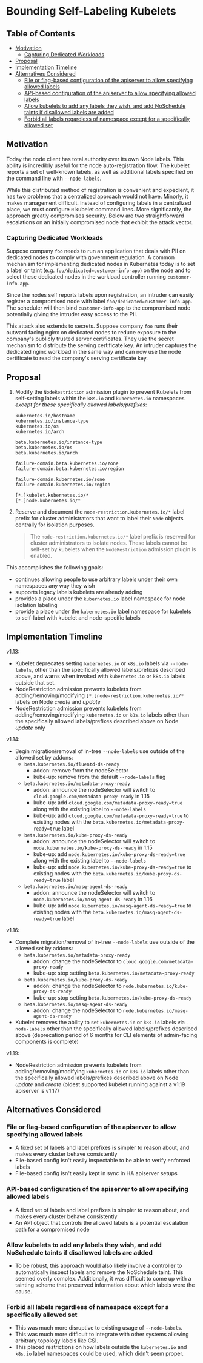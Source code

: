 # Bounding Self-Labeling Kubelets

## Table of Contents

<!-- toc -->
- [Motivation](#motivation)
  - [Capturing Dedicated Workloads](#capturing-dedicated-workloads)
- [Proposal](#proposal)
- [Implementation Timeline](#implementation-timeline)
- [Alternatives Considered](#alternatives-considered)
  - [File or flag-based configuration of the apiserver to allow specifying allowed labels](#file-or-flag-based-configuration-of-the-apiserver-to-allow-specifying-allowed-labels)
  - [API-based configuration of the apiserver to allow specifying allowed labels](#api-based-configuration-of-the-apiserver-to-allow-specifying-allowed-labels)
  - [Allow kubelets to add any labels they wish, and add NoSchedule taints if disallowed labels are added](#allow-kubelets-to-add-any-labels-they-wish-and-add-noschedule-taints-if-disallowed-labels-are-added)
  - [Forbid all labels regardless of namespace except for a specifically allowed set](#forbid-all-labels-regardless-of-namespace-except-for-a-specifically-allowed-set)
<!-- /toc -->

## Motivation

Today the node client has total authority over its own Node labels.
This ability is incredibly useful for the node auto-registration flow.
The kubelet reports a set of well-known labels, as well as additional
labels specified on the command line with `--node-labels`.

While this distributed method of registration is convenient and expedient, it
has two problems that a centralized approach would not have. Minorly, it makes
management difficult. Instead of configuring labels in a centralized
place, we must configure `N` kubelet command lines. More significantly, the
approach greatly compromises security. Below are two straightforward escalations
on an initially compromised node that exhibit the attack vector.

### Capturing Dedicated Workloads

Suppose company `foo` needs to run an application that deals with PII on
dedicated nodes to comply with government regulation. A common mechanism for
implementing dedicated nodes in Kubernetes today is to set a label or taint
(e.g. `foo/dedicated=customer-info-app`) on the node and to select these
dedicated nodes in the workload controller running `customer-info-app`.

Since the nodes self reports labels upon registration, an intruder can easily
register a compromised node with label `foo/dedicated=customer-info-app`. The
scheduler will then bind `customer-info-app` to the compromised node potentially
giving the intruder easy access to the PII.

This attack also extends to secrets. Suppose company `foo` runs their outward
facing nginx on dedicated nodes to reduce exposure to the company's publicly
trusted server certificates. They use the secret mechanism to distribute the
serving certificate key. An intruder captures the dedicated nginx workload in
the same way and can now use the node certificate to read the company's serving
certificate key.

## Proposal

1. Modify the `NodeRestriction` admission plugin to prevent Kubelets from self-setting labels
within the `k8s.io` and `kubernetes.io` namespaces *except for these specifically allowed labels/prefixes*:

    ```
    kubernetes.io/hostname
    kubernetes.io/instance-type
    kubernetes.io/os
    kubernetes.io/arch

    beta.kubernetes.io/instance-type
    beta.kubernetes.io/os
    beta.kubernetes.io/arch

    failure-domain.beta.kubernetes.io/zone
    failure-domain.beta.kubernetes.io/region

    failure-domain.kubernetes.io/zone
    failure-domain.kubernetes.io/region

    [*.]kubelet.kubernetes.io/*
    [*.]node.kubernetes.io/*
    ```

2. Reserve and document the `node-restriction.kubernetes.io/*` label prefix for cluster administrators
that want to label their `Node` objects centrally for isolation purposes.

    > The `node-restriction.kubernetes.io/*` label prefix is reserved for cluster administrators
    > to isolate nodes. These labels cannot be self-set by kubelets when the `NodeRestriction`
    > admission plugin is enabled.

This accomplishes the following goals:

- continues allowing people to use arbitrary labels under their own namespaces any way they wish
- supports legacy labels kubelets are already adding
- provides a place under the `kubernetes.io` label namespace for node isolation labeling
- provide a place under the `kubernetes.io` label namespace for kubelets to self-label with kubelet and node-specific labels

## Implementation Timeline

v1.13:

* Kubelet deprecates setting `kubernetes.io` or `k8s.io` labels via `--node-labels`, 
other than the specifically allowed labels/prefixes described above,
and warns when invoked with `kubernetes.io` or `k8s.io` labels outside that set.
* NodeRestriction admission prevents kubelets from adding/removing/modifying `[*.]node-restriction.kubernetes.io/*` labels on Node *create* and *update*
* NodeRestriction admission prevents kubelets from adding/removing/modifying `kubernetes.io` or `k8s.io`
labels other than the specifically allowed labels/prefixes described above on Node *update* only

v1.14:

* Begin migration/removal of in-tree `--node-labels` use outside of the allowed set by addons:
  * `beta.kubernetes.io/fluentd-ds-ready`
    * addon: remove from the nodeSelector
    * kube-up: remove from the default `--node-labels` flag
  * `beta.kubernetes.io/metadata-proxy-ready`
    * addon: announce the nodeSelector will switch to `cloud.google.com/metadata-proxy-ready` in 1.15
    * kube-up: add `cloud.google.com/metadata-proxy-ready=true` along with the existing label to `--node-labels`
    * kube-up: add `cloud.google.com/metadata-proxy-ready=true` to existing nodes with the `beta.kubernetes.io/metadata-proxy-ready=true` label
  * `beta.kubernetes.io/kube-proxy-ds-ready`
    * addon: announce the nodeSelector will switch to `node.kubernetes.io/kube-proxy-ds-ready` in 1.15
    * kube-up: add `node.kubernetes.io/kube-proxy-ds-ready=true` along with the existing label to `--node-labels`
    * kube-up: add `node.kubernetes.io/kube-proxy-ds-ready=true` to existing nodes with the `beta.kubernetes.io/kube-proxy-ds-ready=true` label
  * `beta.kubernetes.io/masq-agent-ds-ready`
    * addon: announce the nodeSelector will switch to `node.kubernetes.io/masq-agent-ds-ready` in 1.16
    * kube-up: add `node.kubernetes.io/masq-agent-ds-ready=true` to existing nodes with the `beta.kubernetes.io/masq-agent-ds-ready=true` label

v1.16:

* Complete migration/removal of in-tree `--node-labels` use outside of the allowed set by addons:
  * `beta.kubernetes.io/metadata-proxy-ready`
    * addon: change the nodeSelector to `cloud.google.com/metadata-proxy-ready`
    * kube-up: stop setting `beta.kubernetes.io/metadata-proxy-ready`
  * `beta.kubernetes.io/kube-proxy-ds-ready`
    * addon: change the nodeSelector to `node.kubernetes.io/kube-proxy-ds-ready`
    * kube-up: stop setting `beta.kubernetes.io/kube-proxy-ds-ready`
  * `beta.kubernetes.io/masq-agent-ds-ready`
    * addon: change the nodeSelector to `node.kubernetes.io/masq-agent-ds-ready`
* Kubelet removes the ability to set `kubernetes.io` or `k8s.io` labels via `--node-labels`
other than the specifically allowed labels/prefixes described above (deprecation period
of 6 months for CLI elements of admin-facing components is complete)

v1.19:

* NodeRestriction admission prevents kubelets from adding/removing/modifying `kubernetes.io` or `k8s.io`
labels other than the specifically allowed labels/prefixes described above on Node *update* and *create*
(oldest supported kubelet running against a v1.19 apiserver is v1.17)

## Alternatives Considered

### File or flag-based configuration of the apiserver to allow specifying allowed labels

* A fixed set of labels and label prefixes is simpler to reason about, and makes every cluster behave consistently
* File-based config isn't easily inspectable to be able to verify enforced labels
* File-based config isn't easily kept in sync in HA apiserver setups

### API-based configuration of the apiserver to allow specifying allowed labels

* A fixed set of labels and label prefixes is simpler to reason about, and makes every cluster behave consistently
* An API object that controls the allowed labels is a potential escalation path for a compromised node

### Allow kubelets to add any labels they wish, and add NoSchedule taints if disallowed labels are added

* To be robust, this approach would also likely involve a controller to automatically inspect labels and remove the NoSchedule taint. This seemed overly complex. Additionally, it was difficult to come up with a tainting scheme that preserved information about which labels were the cause.

### Forbid all labels regardless of namespace except for a specifically allowed set

* This was much more disruptive to existing usage of `--node-labels`.
* This was much more difficult to integrate with other systems allowing arbitrary topology labels like CSI.
* This placed restrictions on how labels outside the `kubernetes.io` and `k8s.io` label namespaces could be used, which didn't seem proper.
